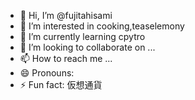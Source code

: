 - 👋 Hi, I’m @fujitahisami
- 👀 I’m interested in cooking,teaselemony
- 🌱 I’m currently learning cpytro
- 💞️ I’m looking to collaborate on ...
- 📫 How to reach me ...
- 😄 Pronouns:
- ⚡ Fun fact: 仮想通貨

<!---
fujitahisami/fujitahisami is a ✨ special ✨ repository because its `README.md` (this file) appears on your GitHub profile.
You can click the Preview link to take a look at your changes.
--->
